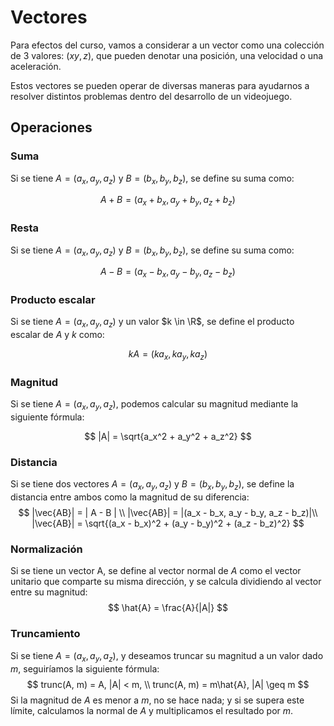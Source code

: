 # Vectores

Para efectos del curso, vamos a considerar a un vector como una colección de 3 valores: $(x y, z)$, que pueden denotar una posición, una velocidad o una aceleración.

Estos vectores se pueden operar de diversas maneras para ayudarnos a resolver distintos problemas dentro del desarrollo de un videojuego.



## Operaciones

### Suma

Si se tiene $A = (a_x, a_y, a_z)$ y $B = (b_x, b_y, b_z)$, se define su suma como:


$$
A + B = (a_x + b_x, a_y + b_y, a_z + b_z)
$$

### Resta

Si se tiene $A = (a_x, a_y, a_z)$ y $B = (b_x, b_y, b_z)$, se define su suma como:


$$
A - B = (a_x - b_x, a_y - b_y, a_z - b_z)
$$

### Producto escalar

Si se tiene $A = (a_x, a_y, a_z)$ y un valor $k \in \R$, se define el producto escalar de $A$ y $k$ como:


$$
kA = (ka_x, ka_y, ka_z)
$$

### Magnitud

Si se tiene $A = (a_x, a_y, a_z)$, podemos calcular su magnitud mediante la siguiente fórmula:


$$
|A| = \sqrt{a_x^2 + a_y^2 + a_z^2}
$$

### Distancia

Si se tiene dos vectores  $A = (a_x, a_y, a_z)$ y $B = (b_x, b_y, b_z)$, se define la distancia entre ambos como la magnitud de su diferencia:
$$
|\vec{AB}| = | A - B | \\
|\vec{AB}| = |(a_x - b_x, a_y - b_y, a_z - b_z)|\\
|\vec{AB}| = \sqrt{(a_x - b_x)^2 + (a_y - b_y)^2 + (a_z - b_z)^2}
$$

### Normalización

Si se tiene un vector A, se define al vector normal de $A$ como el vector unitario que comparte su misma dirección, y se calcula dividiendo al vector entre su magnitud:
$$
\hat{A} = \frac{A}{|A|}
$$

### Truncamiento

Si se tiene $A = (a_x, a_y, a_z)$, y deseamos truncar su magnitud a un valor dado $m$, seguiríamos la siguiente fórmula:
$$
trunc(A, m) = A, |A| < m, \\
trunc(A, m) = m\hat{A}, |A| \geq m
$$
Si la magnitud de $A$ es menor a $m$, no se hace nada; y si se supera este límite, calculamos la normal de $A$ y multiplicamos el resultado por $m$.